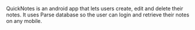 QuickNotes is an android app that lets users create, edit and delete their notes.
It uses Parse database so the user can login and retrieve their notes on any mobile.

